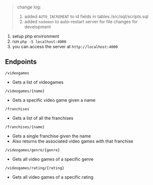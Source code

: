 > change log: 
> 1. added `AUTO_INCREMENT` to id fields in tables /src/sql/scripts.sql
> 2. added `nodemon` to auto-restart server for file changes for development 

1. setup php environment
2. run `php -S localhost:4000`
3. you can access the server at `http://localhost:4000`

## Endpoints

`/videogames`
- Gets a list of videogames

`/videogames/{name}`
- Gets a specific video game given a name

`/franchises`
- Gets a list of all the franchises

`/franchises/{name}`
- Gets a single franchise given the name
- Also returns the associated video games with that franchise

`/videogames/genre/{genre}`
- Gets all video games of a specific genre

`/videogames/rating/{rating}`
- Gets all video games of a specific rating